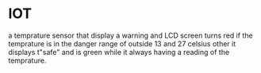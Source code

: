 # IOT
 a temprature sensor that display a warning and LCD screen turns red if the temprature is in the danger range of 
 outside 13 and 27 celsius other it displays t"safe" and is green while  it always having a reading of the temprature.
 
